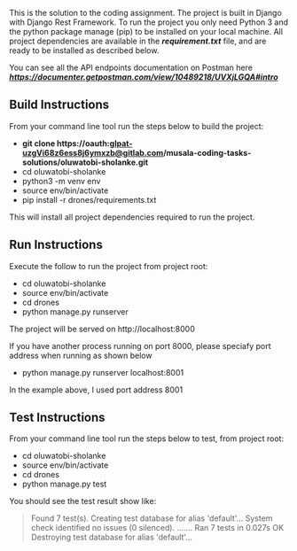 This is the solution to the coding assignment. 
The project is built in Django with Django Rest Framework. To run the project you only need Python 3 and the python package manage (pip) to be installed on your local machine. 
All project dependencies are available in the ***requirement.txt*** file, and are ready to be installed as described below.



You can see all the API endpoints documentation on Postman here ***https://documenter.getpostman.com/view/10489218/UVXjLGQA#intro***

## Build Instructions

From your command line tool run the steps below to build the project:
- **git clone https://oauth:glpat-uzgVi68z6ess8j6ymxzb@gitlab.com/musala-coding-tasks-solutions/oluwatobi-sholanke.git**
- cd oluwatobi-sholanke
- python3 -m venv env
- source env/bin/activate 
- pip install -r drones/requirements.txt

This will install all project dependencies required to run the project.

## Run Instructions

Execute the follow to run the project from project root:
- cd oluwatobi-sholanke
- source env/bin/activate 
- cd drones
- python manage.py runserver

The project will be served on http://localhost:8000

If you have another process running on port 8000, please speciafy port address when running as shown below
- python manage.py runserver localhost:8001

In the example above, I used port address 8001



## Test Instructions

From your command line tool run the steps below to test, from project root:
- cd oluwatobi-sholanke
- source env/bin/activate 
- cd drones
- python manage.py test

You should see the test result show like:

>Found 7 test(s).
>Creating test database for alias 'default'...
>System check identified no issues (0 silenced).
>.......
>Ran 7 tests in 0.027s
>OK
>Destroying test database for alias 'default'...

